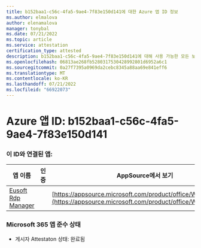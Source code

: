 ```yaml
---
title: b152baa1-c56c-4fa5-9ae4-7f83e150d141에 대한 Azure 앱 ID 정보
ms.author: elmalova
author: elenamalova
manager: tonybal
ms.date: 07/21/2022
ms.topic: article
ms.service: attestation
certification_type: attested
description: b152baa1-c56c-4fa5-9ae4-7f83e150d141에 대해 사용 가능한 모든 보안 및 규정 준수 정보입니다.
ms.openlocfilehash: 06813ae268fb5280317530428992801d6952a6c1
ms.sourcegitcommit: 0a27f7395a0969da2cebc8345a88aa69e841eff6
ms.translationtype: MT
ms.contentlocale: ko-KR
ms.lasthandoff: 07/21/2022
ms.locfileid: "66922073"
---
```

# <a name="azure-app-id-b152baa1-c56c-4fa5-9ae4-7f83e150d141"></a>Azure 앱 ID: b152baa1-c56c-4fa5-9ae4-7f83e150d141


### <a name="apps-associated-with-this-id"></a>이 ID와 연결된 앱:
| **앱 이름** | **인증** | **AppSource에서 보기** |
|--------------|---------------|-----------------------|
| [Eusoft Rdp Manager](../forward/WA200004321.md) |  | [https://appsource.microsoft.com/product/office/WA200004321](https://appsource.microsoft.com/product/office/WA200004321) |

### <a name="microsoft-365-app-compliance-status"></a>Microsoft 365 앱 준수 상태
- 게시자 Attestaton 상태: 완료됨
